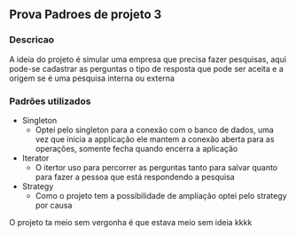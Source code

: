 ## Prova Padroes de projeto 3

### Descricao

A ideia do projeto é simular uma empresa que precisa fazer pesquisas, aqui pode-se cadastrar as perguntas
o tipo de resposta que pode ser aceita e a origem se é uma pesquisa interna ou externa


### Padrões utilizados
* Singleton
  * Optei pelo singleton para a conexão com o banco de dados, uma vez que inicia a 
    applicação ele mantem a conexão aberta para as operações, somente fecha quando encerra 
    a aplicação
* Iterator
  * O itertor uso para percorrer as perguntas tanto para salvar quanto para fazer a pessoa
    que está respondendo a pesquisa
* Strategy
  * Como o projeto tem a possibilidade de ampliação optei pelo strategy por causa






O projeto ta meio sem vergonha é que estava meio sem ideia  kkkk